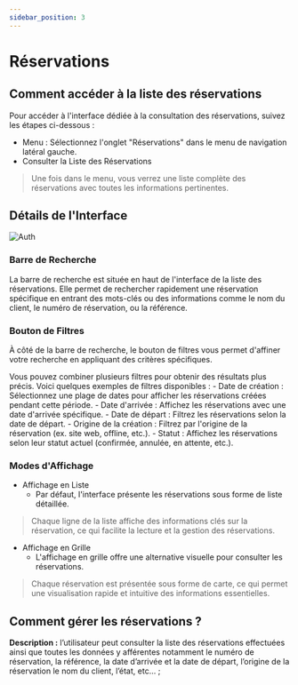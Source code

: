 ```yaml
---
sidebar_position: 3
---
```


# Réservations    
## Comment accéder à la liste des réservations
Pour accéder à l'interface dédiée à la consultation des réservations, suivez les étapes ci-dessous :

- Menu : Sélectionnez l'onglet "Réservations" dans le menu de navigation latéral gauche.
- Consulter la Liste des Réservations
> Une fois dans le menu, vous verrez une liste complète des réservations avec toutes les informations pertinentes.

## Détails de l'Interface
![Auth](/img/reservation-BE/list_res.png)

### Barre de Recherche
La barre de recherche est située en haut de l'interface de la liste des réservations. Elle permet de rechercher rapidement une réservation spécifique en entrant des mots-clés ou des informations comme le nom du client, le numéro de réservation, ou la référence.
### Bouton de Filtres
À côté de la barre de recherche, le bouton de filtres vous permet d'affiner votre recherche en appliquant des critères spécifiques.

Vous pouvez combiner plusieurs filtres pour obtenir des résultats plus précis. Voici quelques exemples de filtres disponibles :
    - Date de création : Sélectionnez une plage de dates pour afficher les réservations créées pendant cette période.
    - Date d'arrivée : Affichez les réservations avec une date d'arrivée spécifique.
    - Date de départ : Filtrez les réservations selon la date de départ.
    - Origine de la création : Filtrez par l'origine de la réservation (ex. site web, offline, etc.).
    - Statut : Affichez les réservations selon leur statut actuel (confirmée, annulée, en attente, etc.).
### Modes d'Affichage  
- Affichage en Liste
    - Par défaut, l'interface présente les réservations sous forme de liste détaillée.
> Chaque ligne de la liste affiche des informations clés sur la réservation, ce qui facilite la lecture et la gestion des réservations.
- Affichage en Grille
    - L'affichage en grille offre une alternative visuelle pour consulter les réservations.
> Chaque réservation est présentée sous forme de carte, ce qui permet une visualisation rapide et intuitive des informations essentielles.  



## 	Comment gérer les réservations ?   
**Description :** l’utilisateur peut consulter la liste des réservations effectuées ainsi que toutes les données y afférentes notamment le numéro de réservation, la référence, la date d’arrivée et la date de départ, l’origine de la réservation le nom du client, l’état, etc… ;
